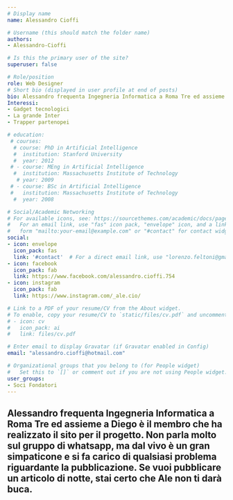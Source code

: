 ```yaml
---
# Display name
name: Alessandro Cioffi

# Username (this should match the folder name)
authors:
- Alessandro-Cioffi

# Is this the primary user of the site?
superuser: false

# Role/position
role: Web Designer
# Short bio (displayed in user profile at end of posts)
bio: Alessandro frequenta Ingegneria Informatica a Roma Tre ed assieme a Diego è il membro che ha realizzato il sito per il progetto. Non parla molto sul gruppo di whatsapp, ma dal vivo è un gran simpaticone e si fa carico di qualsiasi problema riguardante la pubblicazione. Se vuoi pubblicare un articolo di notte, stai certo che Ale non ti darà buca.
Interessi:
- Gadget tecnologici
- La grande Inter
- Trapper partenopei

# education:
 # courses:
  # course: PhD in Artificial Intelligence
  #  institution: Stanford University
  #  year: 2012
 # - course: MEng in Artificial Intelligence
  #  institution: Massachusetts Institute of Technology
   # year: 2009
 # - course: BSc in Artificial Intelligence
 #   institution: Massachusetts Institute of Technology
  #  year: 2008

# Social/Academic Networking
# For available icons, see: https://sourcethemes.com/academic/docs/page-builder/#icons
#   For an email link, use "fas" icon pack, "envelope" icon, and a link in the
#   form "mailto:your-email@example.com" or "#contact" for contact widget.
social:
- icon: envelope
  icon_pack: fas
  link: '#contact'  # For a direct email link, use "lorenzo.feltoni@gmail.com".
- icon: facebook
  icon_pack: fab
  link: https://www.facebook.com/alessandro.cioffi.754
- icon: instagram
  icon_pack: fab
  link: https://www.instagram.com/_ale.cio/

# Link to a PDF of your resume/CV from the About widget.
# To enable, copy your resume/CV to `static/files/cv.pdf` and uncomment the lines below.
# - icon: cv
#   icon_pack: ai
#   link: files/cv.pdf

# Enter email to display Gravatar (if Gravatar enabled in Config)
email: "alessandro.cioffi@hotmail.com"

# Organizational groups that you belong to (for People widget)
#   Set this to `[]` or comment out if you are not using People widget.
user_groups:
- Soci Fondatori
---
```


Alessandro frequenta Ingegneria Informatica a Roma Tre ed assieme a Diego è il membro che ha realizzato il sito per il progetto. Non parla molto sul gruppo di whatsapp, ma dal vivo è un gran simpaticone e si fa carico di qualsiasi problema riguardante la pubblicazione. Se vuoi pubblicare un articolo di notte, stai certo che Ale non ti darà buca.
---
